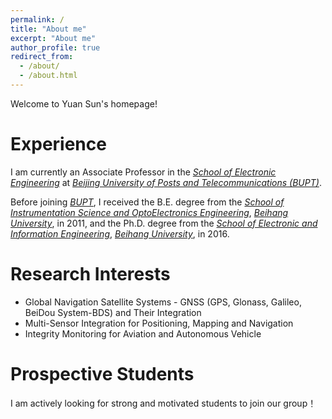 ```yaml
---
permalink: /
title: "About me"
excerpt: "About me"
author_profile: true
redirect_from: 
  - /about/
  - /about.html
---
```



Welcome to Yuan Sun's homepage!

# Experience
I am currently an Associate Professor in the [*School of Electronic Engineering*](https://see.bupt.edu.cn/) at [*Beijing University of Posts and Telecommunications (BUPT)*](https://www.bupt.edu.cn/). 

Before joining [*BUPT*](https://www.bupt.edu.cn/), I received the B.E. degree from the [*School of Instrumentation Science and OptoElectronics Engineering*](http://yqgdxy.buaa.edu.cn/index.jsp), [*Beihang University*](https://buaa.edu.cn/), in 2011, and the Ph.D. degree from the [*School of Electronic and Information Engineering*](http://www.ee.buaa.edu.cn/), [*Beihang University*](https://buaa.edu.cn/), in 2016.

# Research Interests
* Global Navigation Satellite Systems - GNSS (GPS, Glonass, Galileo, BeiDou System-BDS) and Their Integration
* Multi-Sensor Integration for Positioning, Mapping and Navigation
* Integrity Monitoring for Aviation and Autonomous Vehicle


# Prospective Students
I am actively looking for strong and motivated students to join our group！
